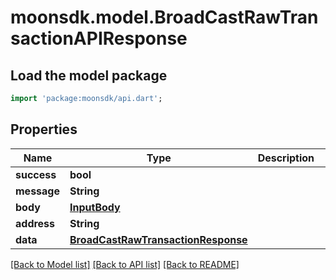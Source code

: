 # moonsdk.model.BroadCastRawTransactionAPIResponse

## Load the model package

```dart
import 'package:moonsdk/api.dart';
```

## Properties

| Name        | Type                                                                      | Description | Notes       |
| ----------- | ------------------------------------------------------------------------- | ----------- | ----------- |
| **success** | **bool**                                                                  |             |             |
| **message** | **String**                                                                |             |             |
| **body**    | [**InputBody**](inputbody.md)                                             |             | \[optional] |
| **address** | **String**                                                                |             | \[optional] |
| **data**    | [**BroadCastRawTransactionResponse**](broadcastrawtransactionresponse.md) |             | \[optional] |

[\[Back to Model list\]](./#documentation-for-models) [\[Back to API list\]](./#documentation-for-api-endpoints) [\[Back to README\]](./)
